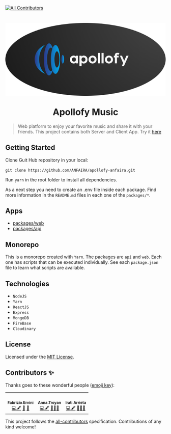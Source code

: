 <!-- ALL-CONTRIBUTORS-BADGE:START - Do not remove or modify this section -->

[![All Contributors](https://img.shields.io/badge/all_contributors-4-orange.svg?style=flat-square)](#contributors-)

<!-- ALL-CONTRIBUTORS-BADGE:END -->
<h1 align="center">
  <img src="./packages/web/public/LogoReadme.png" align="center" alt=""/></br></br>
  <b>Apollofy Music</b>
</h1>


> Web platform to enjoy your favorite music and share it with your friends. This project contains both Server and Client App.
> Try it [here](https://apollofy-music.netlify.app/)

## Getting Started

Clone Guit Hub repository in your local:

`git clone https://github.com/ANFAIRA/apollofy-anfaira.git`

Run `yarn` in the root folder to install all dependencies.

As a next step you need to create an .env file inside each package. Find more information in the `README.md` files in each one of the `packages/*`.

## Apps

- [packages/web](packages/web/README.md)
- [packages/api](packages/api/README.md)


## Monorepo

This is a monorepo created with `Yarn`. The packages are `api` and `web`. Each one
has scripts that can be executed individually. See each `package.json` file to learn what scripts are available.

## Technologies
* `NodeJS`
* `Yarn`
* `ReactJS`
* `Express`
* `MongoDB`
* `FireBase`
* `Cloudinary`

## License

Licensed under the [MIT License](./LICENSE).

## Contributors ✨

Thanks goes to these wonderful people
([emoji key](https://allcontributors.org/docs/en/emoji-key)):

<!-- ALL-CONTRIBUTORS-LIST:START - Do not remove or modify this section -->
<!-- prettier-ignore-start -->
<!-- markdownlint-disable -->
<table>
  <tr>

<td align="center"><a href="https://fabrizioervini.com/"><img src="https://avatars.githubusercontent.com/u/66378887?v=4?s=100" width="100px;" alt=""/><br /><sub><b>Fabrizio Ervini</b></sub></a><br /> <a href="https://github.com/fab-rvn/monorepo/commits?author=fab-rvn" title="Code">💻</a><a href="#content-fab-rvn" title="Content">🖋</a> <a href="#data-fab-rvn" title="Data">🔣</a> <a href="#design-fab-rvn" title="Design">🎨</a></td>
<td align="center"><a href="https://github.com/Anntroy"><img src="https://avatars.githubusercontent.com/u/58558785?v=4" width="100px;" alt=""/><br /><sub><b>Anna Troyan</b></sub></a><br /> <a href="https://github.com/Anntroy" title="Code">💻</a><a href="#content-Anntroy" title="Content">🖋</a> <a href="#data-Anntroy" title="Data">🔣</a><a href="#design-Anntroy" title="Ideas">🎨</a><a href="#ideas-Anntroy" title="Ideas">🤔</a></td>
<td align="center"><a href="https://github.com/iarrieta90"><img src="https://avatars.githubusercontent.com/u/64659235?v=4" width="100px;" alt=""/><br /><sub><b>Irati Arrieta</b></sub></a><br /> <a href="https://github.com/iarrieta90" title="Code">💻</a><a href="#content-iarrieta90" title="Content">🖋</a> <a href="#data-iarrieta90" title="Data">🔣</a><a href="#design-iarrieta90![foto perfil Irati 1](https://user-images.githubusercontent.com/64659235/121322540-5a344700-c90f-11eb-8015-1c0c23f779d0.jpg)
" title="Design">🎨</a><a href="#ideas-iarrieta90" title="Ideas">🤔</a></td>
  </tr>
</table>

<!-- markdownlint-restore -->
<!-- prettier-ignore-end -->

<!-- ALL-CONTRIBUTORS-LIST:END -->

This project follows the
[all-contributors](https://github.com/all-contributors/all-contributors)
specification. Contributions of any kind welcome!
